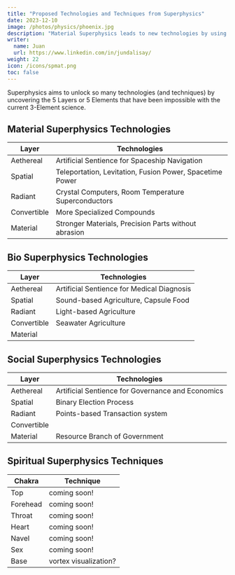 ```yaml
---
title: "Proposed Technologies and Techniques from Superphysics"
date: 2023-12-10
image: /photos/physics/phoenix.jpg
description: "Material Superphysics leads to new technologies by using all of the 5 Layers"
writer:
  name: Juan
  url: https://www.linkedin.com/in/jundalisay/
weight: 22
icon: /icons/spmat.png
toc: false
---
```




Superphysics aims to unlock so many technologies (and techniques) by uncovering the 5 Layers or 5 Elements that have been impossible with the current 3-Element science.


## Material Superphysics Technologies

Layer | Technologies
--- | ---
Aethereal | Artificial Sentience for Spaceship Navigation
Spatial | Teleportation, Levitation, Fusion Power, Spacetime Power
Radiant | Crystal Computers, Room Temperature Superconductors
Convertible | More Specialized Compounds 
Material | Stronger Materials, Precision Parts without abrasion



<!-- - anti-gravity vehicles that allow spacetime particles to pass through and reduce their push on matter
- room-temperature superconductors that are fabricated using the aether -->
<!-- - aether-based plant growth to reduce chemical fertilizers that kill the soil
- seawater-based agriculture where salt is filtered out with capillary action 
- sustainable fusion that confines plasma with anti-gravity instead of magnetism 
- crystal computers that freeze and unfreeze photons
- autonomous sentience that is truly intelligent 
- telportation vehicles that change their spacetime coordinates by observing the changes in the sun, planets, and a few stars -->


## Bio Superphysics Technologies

Layer | Technologies
--- | ---
Aethereal | Artificial Sentience for Medical Diagnosis
Spatial | Sound-based Agriculture, Capsule Food
Radiant | Light-based Agriculture
Convertible | Seawater Agriculture 
Material | 


## Social Superphysics Technologies

Layer | Technologies
--- | ---
Aethereal | Artificial Sentience for Governance and Economics
Spatial | Binary Election Process
Radiant | Points-based Transaction system
Convertible | 
Material | Resource Branch of Government


## Spiritual Superphysics Techniques

Chakra | Technique
--- | ---
Top | coming soon!
Forehead | coming soon!
Throat | coming soon!
Heart | coming soon!
Navel |coming soon!
Sex | coming soon!
Base | vortex visualization?

